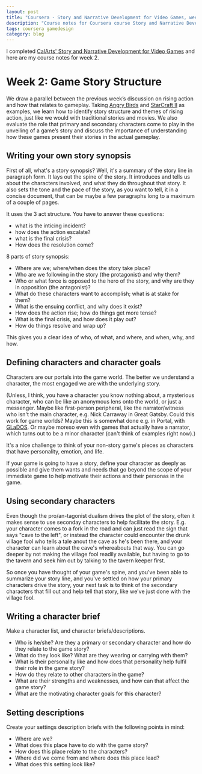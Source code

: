 ```yaml
---
layout: post
title: "Coursera - Story and Narrative Development for Video Games, week 2"
description: "Course notes for Coursera course Story and Narrative Development for Video Games, week 2"
tags: coursera gamedesign
category: blog
---
```


I completed [CalArts' Story and Narrative Development for Video Games](https://www.coursera.org/learn/video-game-story) and here are my course notes for week 2.

# Week 2: Game Story Structure

We draw a parallel between the previous week’s discussion on rising action and how that relates to gameplay. Taking [Angry Birds](https://en.wikipedia.org/wiki/Angry_Birds) and [StarCraft II](https://en.wikipedia.org/wiki/StarCraft_II:_Wings_of_Liberty) as examples, we learn how to identify story structure and themes of rising action, just like we would with traditional stories and movies. We also evaluate the role that primary and secondary characters come to play in the unveiling of a game’s story and discuss the importance of understanding how these games present their stories in the actual gameplay.

## Writing your own story synopsis

First of all, what's a story synopsis? Well, it's a summary of the story line in paragraph form. It lays out the spine of the story. It introduces and tells us about the characters involved, and what they do throughout that story. It also sets the tone and the pace of the story, as you want to tell, it in a concise document, that can be maybe a few paragraphs long to a maximum of a couple of pages.

It uses the 3 act structure. You have to answer these questions:
- what is the inticing incident?
- how does the action escalate?
- what is the final crisis?
- How does the resolution come?

8 parts of story synopsis:
- Where are we; where/when does the story take place?
- Who are we following in the story (the protagonist) and why them?
- Who or what force is opposed to the hero of the story, and why are they in opposition (the antagonist)?
- What do these characters want to accomplish; what is at stake for them?
- What is the ensuing conflict, and why does it exist?
- How does the action rise; how do things get more tense?
- What is the final crisis, and how does it play out?
- How do things resolve and wrap up?

This gives you a clear idea of who, of what, and where, and when, why, and how.

## Defining characters and character goals

Characters are our portals into the game world. The better we understand a character, the most engaged we are with the underlying story.

(Unless, I think, you have a character you know nothing about, a mysterious character, who can be like an anonymous lens onto the world, or just a messenger. Maybe like first-person peripheral, like the narrator/witness who isn't the main character, e.g. Nick Carraway in Great Gatsby. Could this work for game worlds? Maybe this is somewhat done e.g. in Portal, with [GLaDOS](https://en.wikipedia.org/wiki/GLaDOS). Or maybe moreso even with games that actually have a narrator, which turns out to be a minor character (can't think of examples right now).)

It's a nice challenge to think of your non-story game's pieces as characters that have personality, emotion, and life.

If your game is going to have a story, define your character as deeply as possible and give them wants and needs that go beyond the scope of your immediate game to help motivate their actions and their personas in the game.

## Using secondary characters

Even though the pro/an-tagonist dualism drives the plot of the story, often it makes sense to use seconday characters to help facilitate the story. E.g. your character comes to a fork in the road and can just read the sign that says "cave to the left", or instead the character could encounter the drunk village fool who tells a tale anout the cave as he's been there, and your character can learn about the cave's whereabouts that way. You can go deeper by not making the village fool readily available, but having to go to the tavern and seek him out by talking to the tavern keeper first. 

So once you have thought of your game's spine, and you've been able to summarize your story line, and you've settled on how your primary characters drive the story, your next task is to think of the secondary characters that fill out and help tell that story, like we've just done with the village fool.

## Writing a character brief

Make a character list, and character briefs/descriptions.

- Who is he/she? Are they a primary or secondary character and how do they relate to the game story?
- What do they look like? What are they wearing or carrying with them?
- What is their personality like and how does that personality help fulfil their role in the game story?
- How do they relate to other characters in the game?
- What are their strengths and weaknesses, and how can that affect the game story?
- What are the motivating character goals for this character?

## Setting descriptions

Create your settings description briefs with the following points in mind:

- Where are we?
- What does this place have to do with the game story?
- How does this place relate to the characters?
- Where did we come from and where does this place lead?
- What does this setting look like?